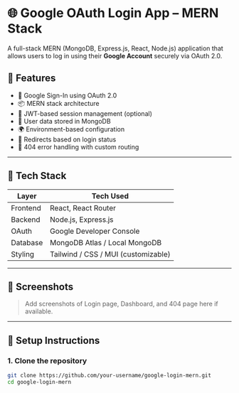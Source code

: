 # 🌐 Google OAuth Login App – MERN Stack

A full-stack MERN (MongoDB, Express.js, React, Node.js) application that allows users to log in using their **Google Account** securely via OAuth 2.0.

## 🚀 Features

- 🔐 Google Sign-In using OAuth 2.0
- 📦 MERN stack architecture
- 📁 JWT-based session management (optional)
- 🧾 User data stored in MongoDB
- 🌍 Environment-based configuration
- 🔄 Redirects based on login status
- 📄 404 error handling with custom routing

---

## 🧱 Tech Stack

| Layer    | Tech Used                           |
| -------- | ----------------------------------- |
| Frontend | React, React Router                 |
| Backend  | Node.js, Express.js                 |
| OAuth    | Google Developer Console            |
| Database | MongoDB Atlas / Local MongoDB       |
| Styling  | Tailwind / CSS / MUI (customizable) |

---

## 📸 Screenshots

> Add screenshots of Login page, Dashboard, and 404 page here if available.

---

## 🔧 Setup Instructions

### 1. Clone the repository

```bash
git clone https://github.com/your-username/google-login-mern.git
cd google-login-mern
```
